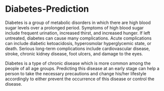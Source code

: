 # Diabetes-Prediction

Diabetes is a group of metabolic disorders in which there are high blood sugar levels over a prolonged period. Symptoms of high blood sugar include frequent urination, increased thirst, and increased hunger. If left untreated, diabetes can cause many complications. Acute complications can include diabetic ketoacidosis, hyperosmolar hyperglycemic state, or death. Serious long-term complications include cardiovascular disease, stroke, chronic kidney disease, foot ulcers, and damage to the eyes.

Diabetes is a type of chronic disease which is more common among the people of all
age groups. Predicting this disease at an early stage can help a person to take the
necessary precautions and change his/her lifestyle accordingly to either prevent the
occurrence of this disease or control the disease.

